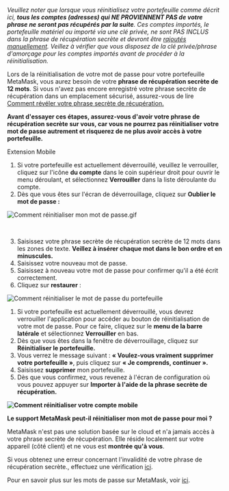 *Veuillez noter que lorsque vous réinitialisez votre portefeuille comme décrit ici, **tous les comptes (adresses) qui NE PROVIENNENT PAS de votre phrase ne seront pas récupérés par la suite**. Ces comptes importés, le portefeuille matériel ou importé via une clé privée, ne sont PAS INCLUS dans la phrase de récupération secrète et devront être [rajoutés manuellement](https://support.metamask.io/hc/en-us/articles/360015489271). Veillez à vérifier que vous disposez de la clé privée/phrase d'amorçage pour les comptes importés avant de procéder à la réinitialisation.*


Lors de la réinitialisation de votre mot de passe pour votre portefeuille MetaMask, vous aurez besoin de votre **phrase de récupération secrète de 12 mots**. Si vous n'avez pas encore enregistré votre phrase secrète de récupération dans un emplacement sécurisé, assurez-vous de lire [Comment révéler votre phrase secrète de récupération.](https://support.metamask.io/hc/en-us/articles/360015290032)


**Avant d'essayer ces étapes, assurez-vous d'avoir votre phrase de récupération secrète sur vous, car vous ne pourrez pas réinitialiser votre mot de passe autrement et risquerez de ne plus avoir accès à votre portefeuille.**




Extension Mobile


1. Si votre portefeuille est actuellement déverrouillé, veuillez le verrouiller, cliquez sur l'icône **du compte** dans le coin supérieur droit pour ouvrir le menu déroulant, et sélectionnez **Verrouiller** dans la liste déroulante du compte.
2. Dès que vous êtes sur l'écran de déverrouillage, cliquez sur **Oublier le mot de passe :**


![Comment réinitialiser mon mot de passe.gif](https://support.metamask.io/hc/article_attachments/9305089663131/How_can_I_reset_my_password.gif)


 


3. Saisissez votre phrase secrète de récupération secrète de 12 mots dans les zones de texte. **Veillez à insérer chaque mot dans le bon ordre et en minuscules.**
4. Saisissez votre nouveau mot de passe.
5. Saisissez à nouveau votre mot de passe pour confirmer qu'il a été écrit correctement.
6. Cliquez sur **restaurer** :


![Comment réinitialiser le mot de passe du portefeuille](https://support.metamask.io/hc/article_attachments/9305249766555/How_to_reset_wallet_2.1_password.png)




1. Si votre portefeuille est actuellement déverrouillé, vous devrez verrouiller l'application pour accéder au bouton de réinitialisation de votre mot de passe. Pour ce faire, cliquez sur le **menu de la barre latérale** et sélectionnez **Verrouiller** en bas.
2. Dès que vous êtes dans la fenêtre de déverrouillage, cliquez sur **Réinitialiser le portefeuille.**
3. Vous verrez le message suivant : **« Voulez-vous vraiment supprimer votre portefeuille »**, puis cliquez sur **« Je comprends, continuer ».**
4. Saisissez **supprimer** mon portefeuille.
5. Dès que vous confirmez, vous revenez à l'écran de configuration où vous pouvez appuyer sur **Importer à l'aide de la phrase secrète de récupération.**


**![Comment réinitialiser votre compte mobile](https://support.metamask.io/hc/article_attachments/9305458244379/How_to_reset_your_account_mobile.gif)**




**Le support MetaMask peut-il réinitialiser mon mot de passe pour moi ?**


MetaMask n'est pas une solution basée sur le cloud et n'a jamais accès à votre phrase secrète de récupération. Elle réside localement sur votre appareil (côté client) et ne vous est **montrée qu'à vous**.


Si vous obtenez une erreur concernant l'invalidité de votre phrase de récupération secrète., effectuez une vérification [ici](https://support.metamask.io/hc/en-us/articles/360053014611-How-to-fix-Invalid-Seed-Phrase-error).


Pour en savoir plus sur les mots de passe sur MetaMask, voir [ici](https://support.metamask.io/hc/en-us/articles/4405451730331).


 

